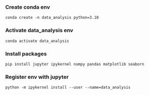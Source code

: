 ### Create conda env
`conda create -n data_analysis python=3.10`

### Activate data_analysis env
`conda activate data_analysis`

### Install packages
`pip install jupyter ipykernel numpy pandas matplotlib seaborn`

### Register env with jupyter
`python -m ipykernel install --user --name=data_analysis`